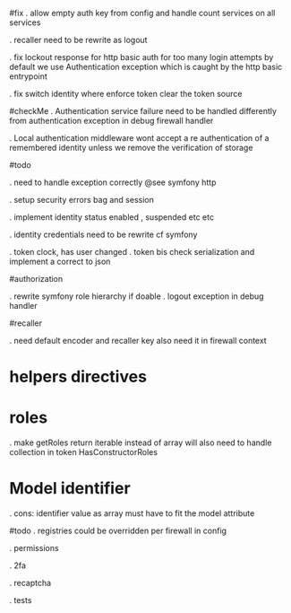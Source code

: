 #fix
. allow empty auth key from config and handle count services  on all services

. recaller need to be rewrite as logout

. fix lockout response for http basic auth for too many login attempts 
by default we use Authentication exception which is caught by the http basic entrypoint

. fix switch identity where enforce token clear the token source

#checkMe
. Authentication service failure need to be handled differently from authentication exception
in debug firewall handler

. Local authentication middleware wont accept a re authentication of a remembered
identity unless we remove the verification of storage

#todo

. need to handle exception correctly @see symfony http

. setup security errors bag and session

. implement identity status enabled , suspended etc etc

. identity credentials need to be rewrite cf symfony

. token clock, has user changed
. token bis check serialization and implement a correct to json 

#authorization

. rewrite symfony role hierarchy if doable
. logout exception in debug handler

#recaller

. need default encoder and recaller key also need it in firewall context

# helpers directives

# roles
. make getRoles return iterable instead of array
will also need to handle collection in token HasConstructorRoles 

# Model identifier
. cons: identifier value as array must have to fit the model attribute

#todo
. registries could be overridden per firewall in config

. permissions

. 2fa

. recaptcha

. tests

